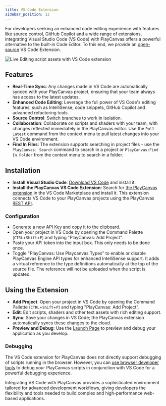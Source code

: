 ```yaml
---
title: VS Code Extension
sidebar_position: 12
---
```


For developers seeking an enhanced code editing experience with features like source control, GitHub Copilot and a wide range of extensions, integrating Visual Studio Code (VS Code) with PlayCanvas offers a powerful alternative to the built-in Code Editor. To this end, we provide an [open-source](https://github.com/playcanvas/vscode-extension) VS Code Extension.

![Live Editing script assets with VS Code extension](/img/user-manual/scripting/vscode-extension.webp)

## Features

* **Real-Time Sync**: Any changes made in VS Code are automatically synced with your PlayCanvas project, ensuring that your team always has access to the latest updates.
* **Enhanced Code Editing**: Leverage the full power of VS Code's editing features, such as IntelliSense, code snippets, GitHub Copilot and advanced refactoring tools.
* **Source Control**: Switch branches to work in isolation.
* **Collaboration**: Collaborate on scripts and shaders with your team, with changes reflected immediately in the PlayCanvas editor. Use the `Pull Latest` command from the context menu to pull latest changes into your VS Code environment.  
* **Find In Files**: The extension supports searching in project files - use the `PlayCanvas: Search` command to search in a project or `PlayCanvas:Find In Folder` from the context menu to search in a folder.

## Installation

* **Install Visual Studio Code**: [Download  VS Code](https://code.visualstudio.com/download) and install it.
* **Install the PlayCanvas VS Code Extension**: Search for [the PlayCanvas extension](https://marketplace.visualstudio.com/items?itemName=playcanvas.playcanvas) in the VS Code Marketplace and install it. This extension connects VS Code to your PlayCanvas projects using the PlayCanvas [REST API](/user-manual/api/).

### Configuration

* [Generate a new API Key](/user-manual/api/#authorization) and copy it to the clipboard.
* Open your project in VS Code by opening the Command Palette (`CTRL`+`Shift`+`P`) and typing "PlayCanvas: Add Project".
* Paste your API token into the input box. This only needs to be done once.
* Toggle "PlayCanvas: Use Playcanvas Types" to enable or disable PlayCanvas Engine API types for enhanced IntelliSense support. It adds a virtual reference to the type definitions automatically at the top of the source file. The reference will not be uploaded when the script is updated.

## Using the Extension

* **Add Project**: Open your project in VS Code by opening the Command Pallette (`CTRL`+`Shift`+`P`) and typing "PlayCanvas: Add Project".
* **Edit**: Edit scripts, shaders and other text assets with rich editing support.
* **Sync**: Save your changes in VS Code; the PlayCanvas extension automatically syncs these changes to the cloud.
* **Preview and Debug**: Use the [Launch Page](/user-manual/editor/launch-page/) to preview and debug your application as you develop.

### Debugging

The VS Code extension for PlayCanvas does not directly support debugging of scripts running in the browser. However, you can [use browser developer tools](/user-manual/scripting/debugging/) to debug your PlayCanvas scripts in conjunction with VS Code for a powerful debugging experience.

Integrating VS Code with PlayCanvas provides a sophisticated environment tailored for advanced development workflows, giving developers the flexibility and tools needed to build complex and high-performance web-based applications.

